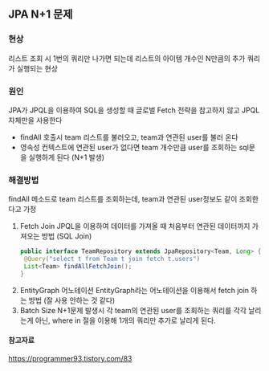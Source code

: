## JPA N+1 문제

### 현상

리스트 조회 시 1번의 쿼리만 나가면 되는데 리스트의 아이템 개수인 N만큼의 추가 쿼리가 실행되는 현상

### 원인

JPA가 JPQL을 이용하여 SQL을 생성할 때 글로벌 Fetch 전략을 참고하지 않고 JPQL 자체만을 사용한다

- findAll 호출시 team 리스트를 불러오고, team과 연관된 user를 불러 온다
- 영속성 컨텍스트에 연관된 user가 없다면 team 개수만큼 user를 조회하는 sql문을 실행하게 된다 (N+1 발생)

### 해결방법

findAll 메소드로 team 리스트를 조회하는데, team과 연관된 user정보도 같이 조회한다고 가정

1. Fetch Join
   JPQL을 이용하여 데이터를 가져올 때 처음부터 연관된 데이터까지 가져오는 방법 (SQL Join)
   ```java
   public interface TeamRepository extends JpaRepository<Team, Long> {
    @Query("select t from Team t join fetch t.users")
    List<Team> findAllFetchJoin();
   }
   ```
2. EntityGraph 어노테이션
   EntityGraph라는 어노테이션을 이용해서 fetch join 하는 방법 (잘 사용 안하는 것 같다)
3. Batch Size
   N+1문제 발생시 각 team의 연관된 user를 조회하는 쿼리를 각각 날리는게 아닌, where in 절을 이용해 1개의 쿼리만 추가로 날리게 된다.

#### 참고자료

https://programmer93.tistory.com/83
